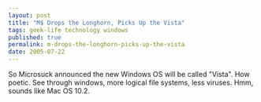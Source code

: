 ```yaml
---
layout: post
title: "M$ Drops the Longhorn, Picks Up the Vista"
tags: geek-life technology windows
published: true
permalink: m-drops-the-longhorn-picks-up-the-vista
date: 2005-07-22
---
```


So Microsuck announced the new Windows OS will be called "Vista".  How poetic.  See through windows, more logical file systems, less viruses.  Hmm, sounds like Mac OS 10.2.
